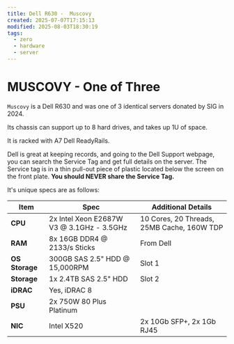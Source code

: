 ```yaml
---
title: Dell R630 -  Muscovy
created: 2025-07-07T17:15:13
modified: 2025-08-03T18:30:19
tags:
  - zero
  - hardware
  - server
---
```


# **MUSCOVY** - One of Three

`Muscovy` is a Dell R630 and was one of 3 identical servers donated by SIG in 2024.

Its chassis can support up to 8 hard drives, and takes up 1U of space.

It is racked with A7 Dell ReadyRails.

Dell is great at keeping records, and going to the Dell Support webpage, you can search the Service Tag and get full details on the server. The Service tag is in a thin pull-out piece of plastic located below the screen on the front plate. **You should NEVER share the Service Tag.**

It's unique specs are as follows:

| **Item**       | **Spec**                                  | **Additional Details**                     |
| -------------- | ----------------------------------------- | ------------------------------------------ |
| **CPU**        | 2x Intel Xeon E2687W V3 @ 3.1GHz - 3.5GHz | 10 Cores, 20 Threads, 25MB Cache, 160W TDP |
| **RAM**        | 8x 16GB DDR4 @ 2133/s Sticks              | From Dell                                  |
| **OS Storage** | 300GB SAS 2.5" HDD @ 15,000RPM            | Slot 1                                     |
| **Storage**    | 1x 2.4TB SAS 2.5" HDD                     | Slot 2                                     |
| **iDRAC**      | Yes, iDRAC 8                              |                                            |
| **PSU**        | 2x 750W 80 Plus Platinum                  |                                            |
| **NIC**        | Intel X520                                | 2x 10Gb SFP+, 2x 1Gb RJ45                  |
